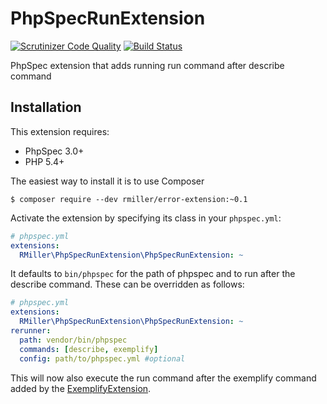PhpSpecRunExtension
===================

[![Scrutinizer Code Quality](https://scrutinizer-ci.com/g/richardmiller/PhpSpecRunExtension/badges/quality-score.png?b=master)](https://scrutinizer-ci.com/g/richardmiller/PhpSpecRunExtension/?branch=master)
[![Build Status](https://scrutinizer-ci.com/g/richardmiller/PhpSpecRunExtension/badges/build.png?b=master)](https://scrutinizer-ci.com/g/richardmiller/PhpSpecRunExtension/build-status/master)

PhpSpec extension that adds running run command after describe command

Installation
------------

This extension requires:

* PhpSpec 3.0+
* PHP 5.4+

The easiest way to install it is to use Composer

```
$ composer require --dev rmiller/error-extension:~0.1
```

Activate the extension by specifying its class in your ``phpspec.yml``:

```yaml
# phpspec.yml
extensions:
  RMiller\PhpSpecRunExtension\PhpSpecRunExtension: ~
```

It defaults to `bin/phpspec` for the path of phpspec and to run after the describe command.
These can be overridden as follows:

```yaml
# phpspec.yml
extensions:
  RMiller\PhpSpecRunExtension\PhpSpecRunExtension: ~
rerunner:
  path: vendor/bin/phpspec
  commands: [describe, exemplify]
  config: path/to/phpspec.yml #optional
```

This will now also execute the run command after the exemplify command added by the
[ExemplifyExtension](https://github.com/richardmiller/ExemplifyExtension).